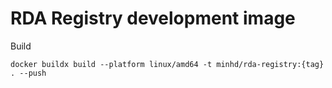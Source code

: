 # RDA Registry development image
Build
```
docker buildx build --platform linux/amd64 -t minhd/rda-registry:{tag} . --push
```